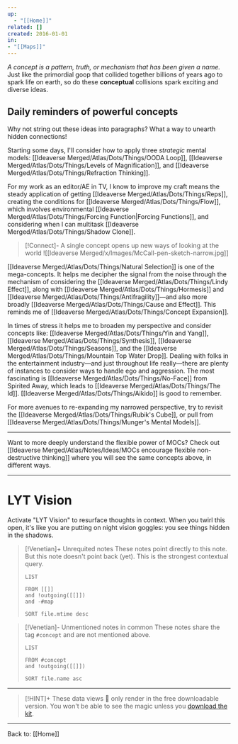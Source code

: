 ```yaml
---
up:
  - "[[Home]]"
related: []
created: 2016-01-01
in: 
- "[[Maps]]"
---
```

 *A concept is a pattern, truth, or mechanism that has been given a name.*
Just like the primordial goop that collided together billions of years ago to spark life on earth, so do these **conceptual** collisions spark exciting and diverse ideas. 

## Daily reminders of powerful concepts
Why not string out these ideas into paragraphs? What a way to unearth hidden connections!

Starting some days, I'll consider how to apply three *strategic* mental models: [[Ideaverse Merged/Atlas/Dots/Things/OODA Loop]], [[Ideaverse Merged/Atlas/Dots/Things/Levels of Magnification]], and [[Ideaverse Merged/Atlas/Dots/Things/Refraction Thinking]]. 

For my work as an editor/AE in TV, I know to improve my craft means the steady application of getting [[Ideaverse Merged/Atlas/Dots/Things/Reps]], creating the conditions for [[Ideaverse Merged/Atlas/Dots/Things/Flow]], which involves environmental  [[Ideaverse Merged/Atlas/Dots/Things/Forcing Function|Forcing Functions]], and considering when I can multitask [[Ideaverse Merged/Atlas/Dots/Things/Shadow Clone]]. 

> [!Connect]- A single concept opens up new ways of looking at the world
> ![[Ideaverse Merged/x/Images/McCall-pen-sketch-narrow.jpg]]

[[Ideaverse Merged/Atlas/Dots/Things/Natural Selection]] is one of the mega-concepts. It helps me decipher the signal from the noise through the mechanism of considering the [[Ideaverse Merged/Atlas/Dots/Things/Lindy Effect]], along with [[Ideaverse Merged/Atlas/Dots/Things/Hormesis]] and [[Ideaverse Merged/Atlas/Dots/Things/Antifragility]]—and also more broadly [[Ideaverse Merged/Atlas/Dots/Things/Cause and Effect]]. This reminds me of [[Ideaverse Merged/Atlas/Dots/Things/Concept Expansion]].

In times of stress it helps me to broaden my perspective and consider concepts like: [[Ideaverse Merged/Atlas/Dots/Things/Yin and Yang]], [[Ideaverse Merged/Atlas/Dots/Things/Synthesis]], [[Ideaverse Merged/Atlas/Dots/Things/Seasons]], and the [[Ideaverse Merged/Atlas/Dots/Things/Mountain Top Water Drop]]. Dealing with folks in the entertainment industry—and just throughout life really—there are plenty of instances to consider ways to handle ego and aggression. The most fascinating is [[Ideaverse Merged/Atlas/Dots/Things/No-Face]] from Spirited Away, which leads to [[Ideaverse Merged/Atlas/Dots/Things/The Id]]. [[Ideaverse Merged/Atlas/Dots/Things/Aikido]] is good to remember. 

For more avenues to re-expanding my narrowed perspective, try to revisit the [[Ideaverse Merged/Atlas/Dots/Things/Rubik's Cube]], or pull from [[Ideaverse Merged/Atlas/Dots/Things/Munger's Mental Models]].

---

Want to more deeply understand the flexible power of MOCs? Check out [[Ideaverse Merged/Atlas/Notes/Ideas/MOCs encourage flexible non-destructive thinking]] where you will see the same concepts above, in different ways.

---

# LYT Vision
Activate "LYT Vision" to resurface thoughts in context. When you twirl this open, it's like you are putting on night vision goggles: you see things hidden in the shadows.

> [!Venetian]+ Unrequited notes
> These notes point directly to this note. But this note doesn't point back (yet). This is the strongest contextual query.
> 
> ```dataview
> LIST
> 
> FROM [[]]
> and !outgoing([[]])
> and -#map
> 
> SORT file.mtime desc
> ```

> [!Venetian]- Unmentioned notes in common
> These notes share the tag `#concept` and are not mentioned above.
> 
> ```dataview
> LIST
> 
> FROM #concept
> and !outgoing([[]])
> 
> SORT file.name asc
> ```

---

> [!HINT]+ These data views 🔬 only render in the free downloadable version.
> You won't be able to see the magic unless you [download the kit](https://www.linkingyourthinking.com/download-lyt-kit).

---

Back to: [[Home]]
